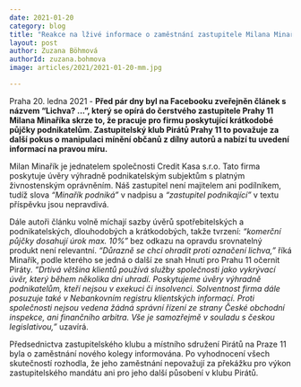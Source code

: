 ```yaml
---
date: 2021-01-20
category: blog
title: "Reakce na lživé informace o zaměstnání zastupitele Milana Minaříka"
layout: post
author: Zuzana Böhmová
authorId: zuzana.bohmova
image: articles/2021/2021-01-20-mm.jpg

---
```


Praha 20. ledna 2021 - **Před pár dny byl na Facebooku zveřejněn článek s názvem “Lichva? ...”, který se opírá do čerstvého zastupitele Prahy 11 Milana Minaříka skrze to, že pracuje pro firmu poskytující krátkodobé půjčky podnikatelům. Zastupitelský klub Pirátů Prahy 11 to považuje za další pokus o manipulaci mínění občanů z dílny autorů a nabízí tu uvedení informací na pravou míru.**

Milan Minařík je jednatelem společnosti Credit Kasa s.r.o. Tato firma poskytuje úvěry výhradně podnikatelským subjektům s platným živnostenským oprávněním. Náš zastupitel není majitelem ani podílníkem, tudíž slova *“Minařík podniká”* v nadpisu a *“zastupitel podnikající”* v textu příspěvku jsou nepravdivá. 

Dále autoři článku volně míchají sazby úvěrů spotřebitelských a podnikatelských, dlouhodobých a krátkodobých, takže tvrzení: *“komerční půjčky dosahují úrok max. 10%”* bez odkazu na opravdu srovnatelný produkt není relevantní. *“Důrazně se chci ohradit proti označení lichva,”* říká Minařík, podle kterého se jedná o další ze snah Hnutí pro Prahu 11 očernit Piráty. *“Drtivá většina klientů používá služby společnosti jako vykrývací úvěr, který během několika dní uhradí. Poskytujeme úvěry výhradně podnikatelům, kteří nejsou v exekuci či insolvenci. Solventnost firma dále posuzuje také v Nebankovním registru klientských informací. Proti společnosti nejsou vedena žádná správní řízení ze strany České obchodní inspekce, ani finančního arbitra. Vše je samozřejmě v souladu s českou legislativou,”* uzavírá.

Předsednictva zastupitelského klubu a místního sdružení Pirátů na Praze 11 byla o zaměstnání nového kolegy informována. Po vyhodnocení všech skutečností rozhodla, že jeho zaměstnání nepovažují za překážku pro výkon zastupitelského mandátu ani pro jeho další působení v klubu Pirátů.
